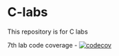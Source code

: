 # C-labs
This repository is for C labs

7th lab code coverage - 
[![codecov](https://codecov.io/gh/DaniilAndCo/C-labs/branch/main/graph/badge.svg?token=NEL9XY86IV)](https://codecov.io/gh/DaniilAndCo/C-labs)
